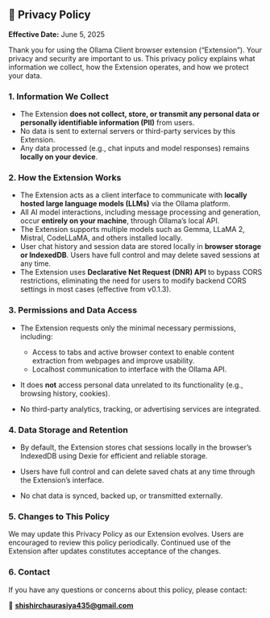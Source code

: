 ## 📄 Privacy Policy

**Effective Date:** June 5, 2025

Thank you for using the Ollama Client browser extension (“Extension”). Your privacy and security are important to us. This privacy policy explains what information we collect, how the Extension operates, and how we protect your data.

### 1. Information We Collect

- The Extension **does not collect, store, or transmit any personal data or personally identifiable information (PII)** from users.
- No data is sent to external servers or third-party services by this Extension.
- Any data processed (e.g., chat inputs and model responses) remains **locally on your device**.

### 2. How the Extension Works

- The Extension acts as a client interface to communicate with **locally hosted large language models (LLMs)** via the Ollama platform.
- All AI model interactions, including message processing and generation, occur **entirely on your machine**, through Ollama’s local API.
- The Extension supports multiple models such as Gemma, LLaMA 2, Mistral, CodeLLaMA, and others installed locally.
- User chat history and session data are stored locally in **browser storage or IndexedDB**. Users have full control and may delete saved sessions at any time.
- The Extension uses **Declarative Net Request (DNR) API** to bypass CORS restrictions, eliminating the need for users to modify backend CORS settings in most cases (effective from v0.1.3).

### 3. Permissions and Data Access

- The Extension requests only the minimal necessary permissions, including:

  - Access to tabs and active browser context to enable content extraction from webpages and improve usability.
  - Localhost communication to interface with the Ollama API.

- It does **not** access personal data unrelated to its functionality (e.g., browsing history, cookies).
- No third-party analytics, tracking, or advertising services are integrated.

### 4. Data Storage and Retention

- By default, the Extension stores chat sessions locally in the browser’s IndexedDB using Dexie for efficient and reliable storage.

- Users have full control and can delete saved chats at any time through the Extension’s interface.

- No chat data is synced, backed up, or transmitted externally.

### 5. Changes to This Policy

We may update this Privacy Policy as our Extension evolves. Users are encouraged to review this policy periodically. Continued use of the Extension after updates constitutes acceptance of the changes.

### 6. Contact

If you have any questions or concerns about this policy, please contact:

📧 **[shishirchaurasiya435@gmail.com](mailto:shishirchaurasiya435@gmail.com)**
